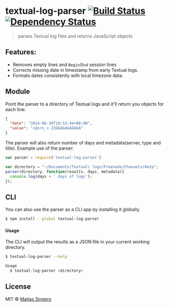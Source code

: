 # textual-log-parser [![Build Status](http://img.shields.io/travis/matiassingers/textual-log-parser.svg?style=flat-square)](https://travis-ci.org/matiassingers/textual-log-parser) [![Dependency Status](http://img.shields.io/gemnasium/matiassingers/textual-log-parser.svg?style=flat-square)](https://gemnasium.com/matiassingers/textual-log-parser)
> parses Textual log files and returns JavaScript objects

## Features:
- Removes empty lines and `Begin`/`End` session lines
- Corrects missing date in timestamp from early Textual logs.
- Formats dates consistently with local timezone data.

## Module
Point the parser to a directory of Textual logs and it'll return you objects for each line:
```json
{
  "date": "2014-06-30T18:53:44+08:00",
  "value": "<@srn_> ZIGGAGAGAGAGA"
}
```

The parser will also return number of days and metadata(server, type and title).
Example use of the parser:
```js
var parser = require('textual-log-parser')

var directory = "~/Documents/Textual\ logs/Freenode/Channels/#atp";
parser(directory, function(results, days, metadata){
  console.log(days + ' days of logs');
});
```

## CLI
You can also use the parser as a CLI app by installing it globally.

```sh
$ npm install --global textual-log-parser
```

#### Usage
The CLI will output the results as a JSON file in your current working directory.

```sh
$ textual-log-parser --help

Usage
  $ textual-log-parser <directory>
```

## License
MIT © [Matias Singers](http://mts.io)
